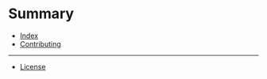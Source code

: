# Summary

- [Index](./index.md)
- [Contributing](./contributing.md)

---

- [License](./license.md)
